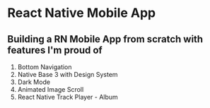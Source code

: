 # React Native Mobile App

## Building a RN Mobile App from scratch with features I'm proud of

1. Bottom Navigation
2. Native Base 3 with Design System
3. Dark Mode
4. Animated Image Scroll
5. React Native Track Player - Album
